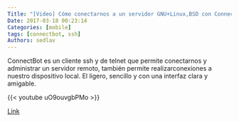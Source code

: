 ```yaml
---
Title: "[Video] Cómo conectarnos a un servidor GNU+Linux,BSD con ConnectBot "
Date: 2017-03-18 00:23:14
Categories: [mobile]
tags: [connectbot, ssh]
Authors: sedlav
---
```


ConnectBot es un cliente ssh y de telnet que permite conectarnos y administrar un servidor remoto, también  permite realizarconexiones a nuestro dispositivo local. El ligero, sencillo y con una interfaz clara y amigable.

{{< youtube uO9ouvgbPMo >}}

[Link](https://www.youtube.com/watch?v=uO9ouvgbPMo)
